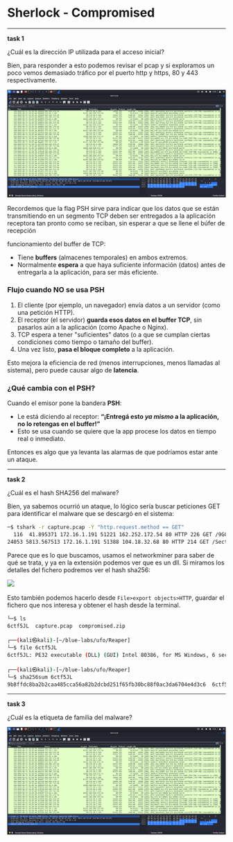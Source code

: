 
# **Sherlock - Compromised**



---
**task 1**

¿Cuál es la dirección IP utilizada para el acceso inicial?

Bien, para responder a esto podemos revisar el pcap y si exploramos un poco vemos demasiado tráfico por el puerto http y https, 80 y 443 respectivamente. 

![](/assets/images/sherlock-compromised/image1.png)

Recordemos que la flag PSH sirve para indicar que los datos que se están transmitiendo en un segmento TCP deben ser entregados a la aplicación receptora tan pronto como se reciban, sin esperar a que se llene el búfer de recepción

funcionamiento del buffer de TCP:  
- Tiene **buffers** (almacenes temporales) en ambos extremos.
- Normalmente **espera** a que haya suficiente información (datos) antes de entregarla a la aplicación, para ser más eficiente.

### **Flujo cuando **NO** se usa PSH**

1. El cliente (por ejemplo, un navegador) envía datos a un servidor (como una petición HTTP).
2. El receptor (el servidor) **guarda esos datos en el buffer TCP**, sin pasarlos aún a la aplicación (como Apache o Nginx).
3. TCP espera a tener "suficientes" datos (o a que se cumplan ciertas condiciones como tiempo o tamaño del buffer).
4. Una vez listo, **pasa el bloque completo** a la aplicación.

Esto mejora la eficiencia de red (menos interrupciones, menos llamadas al sistema), pero puede causar algo de **latencia**.

### ¿Qué cambia con el **PSH**?

Cuando el emisor pone la bandera **PSH**:
- Le está diciendo al receptor: **“¡Entregá esto *ya mismo* a la aplicación, no lo retengas en el buffer!”**
- Esto se usa cuando se quiere que la app procese los datos en tiempo real o inmediato.

Entonces es algo que ya levanta las alarmas de que podríamos estar ante un ataque. 

---
**task 2**

¿Cuál es el hash SHA256 del malware?

Bien, ya sabemos ocurrió un ataque, lo lógico sería buscar peticiones GET para identificar el malware que se descargó en el sistema: 
```bash 
─$ tshark -r capture.pcap -Y "http.request.method == GET"
  116  41.895371 172.16.1.191 51221 162.252.172.54 80 HTTP 226 GET /9GQ5A8/6ctf5JL HTTP/1.1 
24053 5813.567513 172.16.1.191 51388 104.18.32.68 80 HTTP 214 GET /SectigoRSADomainValidationSecureServerCA.crt HTTP/1.1
``` 

Parece que es lo que buscamos, usamos el networkminer para saber de qué se trata, y ya en la extensión podemos ver que es un dll. 
Si miramos los detalles del fichero podremos ver el hash sha256: 

![](/assets/images/sherlock-compromised/image2.png)

Esto también podemos hacerlo desde `File>export objects>HTTP`, guardar el fichero que nos interesa y obtener el hash desde la terminal. 

```bash 
└─$ ls 
6ctf5JL  capture.pcap  compromised.zip
                                                                                                                                                                                            
┌──(kali㉿kali)-[~/blue-labs/ufo/Reaper]
└─$ file 6ctf5JL 
6ctf5JL: PE32 executable (DLL) (GUI) Intel 80386, for MS Windows, 6 sections
                                                                                                                                                                                            
┌──(kali㉿kali)-[~/blue-labs/ufo/Reaper]
└─$ sha256sum 6ctf5JL
9b8ffdc8ba2b2caa485cca56a82b2dcbd251f65fb30bc88f0ac3da6704e4d3c6  6ctf5JL
``` 

---
**task 3**

¿Cuál es la etiqueta de familia del malware? 

![](/assets/images/sherlock-compromised/image1.png)
